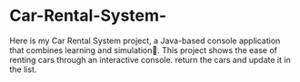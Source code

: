 # Car-Rental-System-
Here is my Car Rental System project, a Java-based console application that combines learning and simulation🌟.  This project shows the ease of renting cars through an interactive console. return the cars and update it in the list. 

